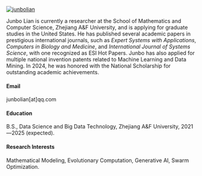 
[![junbolian](https://img.shields.io/badge/junbolian-github-blue?logo=github)](https://github.com/junbolian)


Junbo Lian is currently a researcher at the School of Mathematics and Computer Science, Zhejiang A&F University, and is applying for graduate studies in the United States. He has published several academic papers in prestigious international journals, such as *Expert Systems with Applications*, *Computers in Biology and Medicine*, and *International Journal of Systems Science*, with one recognized as ESI Hot Papers. Junbo has also applied for multiple national invention patents related to Machine Learning and Data Mining. In 2024, he was honored with the National Scholarship for outstanding academic achievements.

#### Email
junbolian[at]qq.com

#### Education
B.S., Data Science and Big Data Technology, Zhejiang A&F University, 2021—2025 (expected).

#### Research Interests
Mathematical Modeling, Evolutionary Computation, Generative AI, Swarm Optimization.

